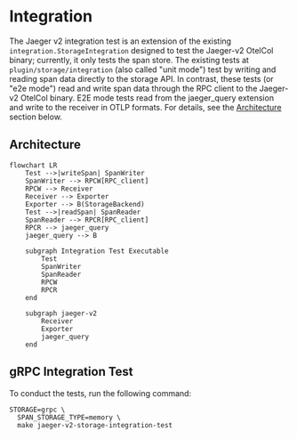 # Integration

The Jaeger v2 integration test is an extension of the existing `integration.StorageIntegration` designed to test the Jaeger-v2 OtelCol binary; currently, it only tests the span store. The existing tests at `plugin/storage/integration` (also called "unit mode") test by writing and reading span data directly to the storage API. In contrast, these tests (or "e2e mode") read and write span data through the RPC client to the Jaeger-v2 OtelCol binary. E2E mode tests read from the jaeger_query extension and write to the receiver in OTLP formats. For details, see the [Architecture](#architecture) section below.

## Architecture

```mermaid
flowchart LR
    Test -->|writeSpan| SpanWriter
    SpanWriter --> RPCW[RPC_client]
    RPCW --> Receiver
    Receiver --> Exporter
    Exporter --> B(StorageBackend)
    Test -->|readSpan| SpanReader
    SpanReader --> RPCR[RPC_client]
    RPCR --> jaeger_query
    jaeger_query --> B

    subgraph Integration Test Executable
        Test
        SpanWriter
        SpanReader
        RPCW
        RPCR
    end

    subgraph jaeger-v2
        Receiver
        Exporter
        jaeger_query
    end
```

## gRPC Integration Test

To conduct the tests, run the following command:

```
STORAGE=grpc \
  SPAN_STORAGE_TYPE=memory \
  make jaeger-v2-storage-integration-test
```
